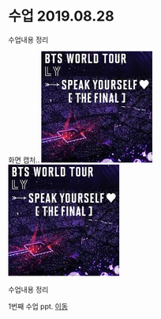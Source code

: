 # 수업 2019.08.28

수업내용 정리

화면 캡처..
![bts](./imgs/images.jpg)
<img src ="./imgs/images.jpg" alt="" >
<!--이미지가 안갔을때 alt메시지가 간다-->

<p>수업내용 정리</p>
  1번째 수업 ppt. <a href="https://github.com/InseopEom/php_201640125">이동</a>
